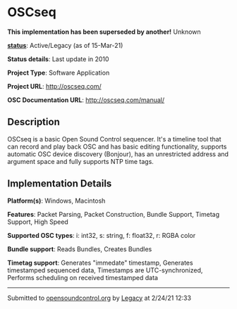 # OSCseq

**This implementation has been superseded by another!**
Unknown

**[status](../implementation-status.html)**: Active/Legacy (as of 15-Mar-21)

**Status details**: 
Last update in 2010

**Project Type**: Software Application

**Project URL**: <http://oscseq.com/>

**OSC Documentation URL**: <http://oscseq.com/manual/>

## Description

OSCseq is a basic Open Sound Control sequencer. It's a timeline tool that can record and play back OSC and has basic editing functionality, supports automatic OSC device discovery (Bonjour), has an unrestricted address and argument space and fully supports NTP time tags.

## Implementation Details

**Platform(s)**: Windows, Macintosh

**Features**: Packet Parsing, Packet Construction, Bundle Support, Timetag Support, High Speed

**Supported OSC types**: i: int32, s: string, f: float32, r: RGBA color

**Bundle support**: Reads Bundles, Creates Bundles

**Timetag support**: Generates "immedate" timestamp, Generates timestamped sequenced data, Timestamps are UTC-synchronized, Performs scheduling on received timestamped data

---
Submitted to [opensoundcontrol.org](https://opensoundcontrol.org) by [Legacy](https://web.archive.org) at 2/24/21 12:33
